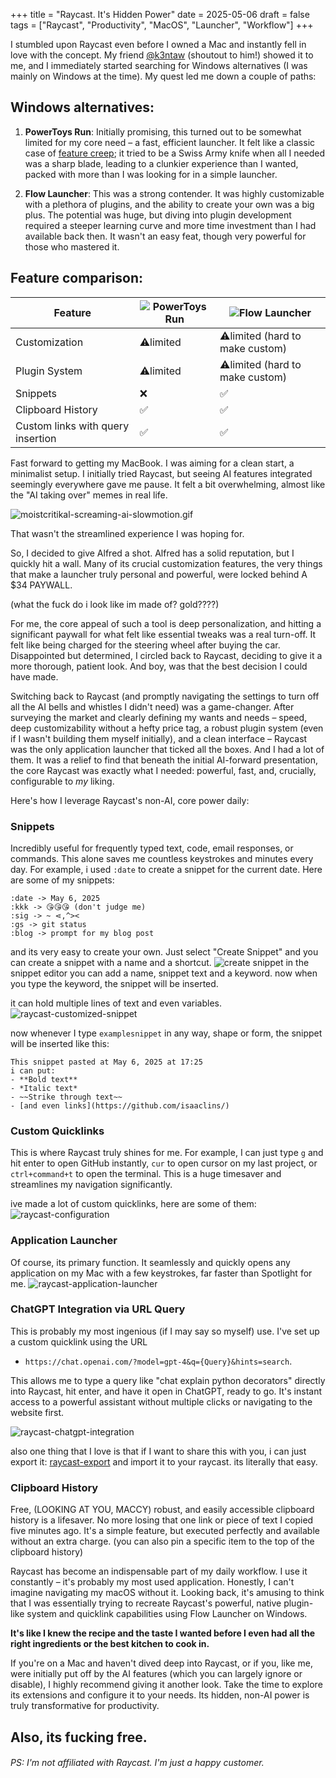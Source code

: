 +++
title = "Raycast. It's Hidden Power"
date = 2025-05-06
draft = false
tags = ["Raycast", "Productivity", "MacOS", "Launcher", "Workflow"]
+++

I stumbled upon Raycast even before I owned a Mac and instantly fell in love with the concept.
My friend [@k3ntaw](https://github.com/k3ntaw/) (shoutout to him!) showed it to me, and I immediately started searching for Windows alternatives (I was mainly on Windows at the time).
My quest led me down a couple of paths:

## Windows alternatives:

1.  **PowerToys Run**: Initially promising, this turned out to be somewhat limited for my core need – a fast, efficient launcher. It felt like a classic case of [feature creep](https://en.wikipedia.org/wiki/Feature_creep); it tried to be a Swiss Army knife when all I needed was a sharp blade, leading to a clunkier experience than I wanted, packed with more than I was looking for in a simple launcher.

2.  **Flow Launcher**: This was a strong contender. It was highly customizable with a plethora of plugins, and the ability to create your own was a big plus. The potential was huge, but diving into plugin development required a steeper learning curve and more time investment than I had available back then. It wasn't an easy feat, though very powerful for those who mastered it.

## Feature comparison:

| Feature                           | ![PowerToys Run](https://github.com/isaaclins/isaaclins.github.io/blob/main/assets/img/svg/powertoys.svg) | ![Flow Launcher](https://github.com/isaaclins/isaaclins.github.io/blob/main/assets/img/svg/flow-launcher.svg) |
| --------------------------------- | --------------------------------------------------------------------------------------------------------- | ------------------------------------------------------------------------------------------------------------- |
| Customization                     | ⚠️limited                                                                                                 | ⚠️limited (hard to make custom)                                                                               |
| Plugin System                     | ⚠️limited                                                                                                 | ⚠️limited (hard to make custom)                                                                               |
| Snippets                          | ❌                                                                                                        | ✅                                                                                                            |
| Clipboard History                 | ✅                                                                                                        | ✅                                                                                                            |
| Custom links with query insertion | ✅                                                                                                        | ✅                                                                                                            |

Fast forward to getting my MacBook. I was aiming for a clean start, a minimalist setup.
I initially tried Raycast, but seeing AI features integrated seemingly everywhere gave me pause.
It felt a bit overwhelming, almost like the "AI taking over" memes in real life.

![moistcritikal-screaming-ai-slowmotion.gif](https://github.com/isaaclins/isaaclins.github.io/blob/main/assets/img/moistcritikal-screaming-ai-slowmotion.gif)

That wasn't the streamlined experience I was hoping for.

So, I decided to give Alfred a shot. Alfred has a solid reputation, but I quickly hit a wall.
Many of its crucial customization features, the very things that make a launcher truly personal and powerful, were locked behind A $34 PAYWALL.

(what the fuck do i look like im made of? gold????)

For me, the core appeal of such a tool is deep personalization, and hitting a significant paywall for what felt like essential tweaks was a real turn-off.
It felt like being charged for the steering wheel after buying the car.
Disappointed but determined, I circled back to Raycast, deciding to give it a more thorough, patient look.
And boy, was that the best decision I could have made.

Switching back to Raycast (and promptly navigating the settings to turn off all the AI bells and whistles I didn't need) was a game-changer.
After surveying the market and clearly defining my wants and needs – speed, deep customizability without a hefty price tag, a robust plugin system (even if I wasn't building them myself initially), and a clean interface – Raycast was the only application launcher that ticked all the boxes.
And I had a lot of them. It was a relief to find that beneath the initial AI-forward presentation, the core Raycast was exactly what I needed: powerful, fast, and, crucially, configurable to _my_ liking.

Here's how I leverage Raycast's non-AI, core power daily:

### Snippets

Incredibly useful for frequently typed text, code, email responses, or commands. This alone saves me countless keystrokes and minutes every day.
For example, i used `:date` to create a snippet for the current date. Here are some of my snippets:

```
:date -> May 6, 2025
:kkk -> 😘😘😘 (don't judge me)
:sig -> ~ ⋖,^><
:gs -> git status
:blog -> prompt for my blog post
```

and its very easy to create your own.
Just select "Create Snippet" and you can create a snippet with a name and a shortcut.
![create snippet](https://github.com/isaaclins/isaaclins.github.io/blob/main/assets/img/raycast-create-snippet.png?raw=true)
in the snippet editor you can add a name, snippet text and a keyword.
now when you type the keyword, the snippet will be inserted.

it can hold multiple lines of text and even variables.
![raycast-customized-snippet](https://github.com/isaaclins/isaaclins.github.io/blob/main/assets/img/raycast-customized-snippet.png?raw=true)

now whenever I type `examplesnippet` in any way, shape or form, the snippet will be inserted like this:

```
This snippet pasted at May 6, 2025 at 17:25
i can put:
- **Bold text**
- *Italic text*
- ~~Strike through text~~
- [and even links](https://github.com/isaaclins/)
```

### Custom Quicklinks

This is where Raycast truly shines for me. For example, I can just type `g` and hit enter to open GitHub instantly, `cur` to open cursor on my last project, or `ctrl+command+t` to open the terminal. This is a huge timesaver and streamlines my navigation significantly.

ive made a lot of custom quicklinks, here are some of them:
![raycast-configuration](https://github.com/isaaclins/isaaclins.github.io/blob/main/assets/img/raycast-configuration.png?raw=true)

### Application Launcher

Of course, its primary function. It seamlessly and quickly opens any application on my Mac with a few keystrokes, far faster than Spotlight for me.
![raycast-application-launcher](https://github.com/isaaclins/isaaclins.github.io/blob/main/assets/img/raycast-application-launcher.png?raw=true)

### ChatGPT Integration via URL Query

This is probably my most ingenious (if I may say so myself) use. I've set up a custom quicklink using the URL

- `https://chat.openai.com/?model=gpt-4&q={Query}&hints=search`.

This allows me to type a query like "chat explain python decorators" directly into Raycast, hit enter, and have it open in ChatGPT, ready to go. It's instant access to a powerful assistant without multiple clicks or navigating to the website first.

![raycast-chatgpt-integration](https://github.com/isaaclins/isaaclins.github.io/blob/main/assets/img/raycast-chatgpt-integration.gif?raw=true)

also one thing that I love is that if I want to share this with you, i can just export it:
[raycast-export](https://ray.so/quicklinks/shared?quicklinks=%7B%22link%22:%22https:%5C/%5C/chat.openai.com%5C/?model%3Dgpt-4%26q%3D%7Bargument%20name%3D%5C%22Argument%5C%22%7D%26hints%3Dsearch%22,%22name%22:%22Ask%20ChatGPT%22%7D)
and import it to your raycast.
its literally that easy.

### Clipboard History

Free, (LOOKING AT YOU, MACCY) robust, and easily accessible clipboard history is a lifesaver.
No more losing that one link or piece of text I copied five minutes ago.
It's a simple feature, but executed perfectly and available without an extra charge.
(you can also pin a specific item to the top of the clipboard history)

Raycast has become an indispensable part of my daily workflow.
I use it constantly – it's probably my most used application.
Honestly, I can't imagine navigating my macOS without it.
Looking back, it's amusing to think that I was essentially trying to recreate Raycast's powerful, native plugin-like system and quicklink capabilities using Flow Launcher on Windows.

**It's like I knew the recipe and the taste I wanted before I even had all the right ingredients or the best kitchen to cook in.**

If you're on a Mac and haven't dived deep into Raycast, or if you, like me, were initially put off by the AI features (which you can largely ignore or disable), I highly recommend giving it another look.
Take the time to explore its extensions and configure it to your needs.
Its hidden, non-AI power is truly transformative for productivity.

## Also, its fucking free.

###### PS: I'm not affiliated with Raycast. I'm just a happy customer.
